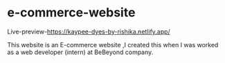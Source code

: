 
# e-commerce-website
Live-preview-https://kaypee-dyes-by-rishika.netlify.app/

This website is an E-commerce website ,I created this when I was worked as a web developer (intern) at BeBeyond company.
